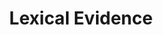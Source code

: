 ---
word: "true"

title: "Lexical Evidence"

categories: ['']

tags: ['Lexical', 'Evidence']

arwords: 'الشواهد المعجمية'

arexps: []

enwords: ['Lexical Evidence']

enexps: []

arlexicons: 'ش'

enlexicons: 'L'

authors: ['Ruqayya Roshdy']

translators: ['']

citations: 'مقدمة في حوسبة اللغة العربية'

sources: 'مركز الملك عبدالله بن عبدالعزيز الدولي لخدمة اللغة العربية'

slug: ""
---